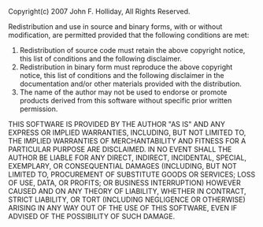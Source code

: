 Copyright(c) 2007 John F. Holliday, All Rights Reserved.

Redistribution and use in source and binary forms, with or without modification, are permitted provided that the following conditions are met:
1. Redistribution of source code must retain the above copyright notice, this list of conditions and the following disclaimer.
2. Redistribution in binary form must reproduce the above copyright notice, this list of conditions and the following disclaimer in the documentation and/or other materials provided with the distribution.
3. The name of the author may not be used to endorse or promote products derived from this software without specific prior written permission.

THIS SOFTWARE IS PROVIDED BY THE AUTHOR "AS IS" AND ANY EXPRESS OR IMPLIED WARRANTIES, INCLUDING, BUT NOT LIMITED TO, THE IMPLIED WARRANTIES OF MERCHANTABILITY AND FITNESS FOR A PARTICULAR PURPOSE ARE DISCLAIMED. IN NO EVENT SHALL THE AUTHOR BE LIABLE FOR ANY DIRECT, INDIRECT, INCIDENTAL, SPECIAL, EXEMPLARY, OR CONSEQUENTIAL DAMAGES (INCLUDING, BUT NOT LIMITED TO, PROCUREMENT OF SUBSTITUTE GOODS OR SERVICES; LOSS OF USE, DATA, OR PROFITS; OR BUSINESS INTERRUPTION) HOWEVER CAUSED AND ON ANY THEORY OF LIABILITY, WHETHER IN CONTRACT, STRICT LIABILITY, OR TORT (INCLUDING NEGLIGENCE OR OTHERWISE) ARISING IN ANY WAY OUT OF THE USE OF THIS SOFTWARE, EVEN IF ADVISED OF THE POSSIBILITY OF SUCH DAMAGE.
